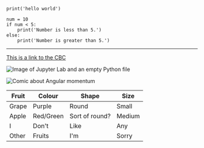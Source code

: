 ```print('hello world')```

```
num = 10
if num < 5:
    print('Number is less than 5.')
else:
    print('Number is greater than 5.')
```
---
[This is a link to the CBC](https://www.cbc.ca/)

![Image of Jupyter Lab and an empty Python file](cosc301-lab1-jupyter.png) 

![Comic about Angular momentum](https://imgs.xkcd.com/comics/angular_momentum.jpg)

| Fruit | Colour | Shape | Size |
| ----- | ------ | ----- | ---- |
| Grape | Purple | Round | Small |
| Apple | Red/Green | Sort of round? | Medium |
| I | Don't | Like | Any |
| Other | Fruits| I'm | Sorry |